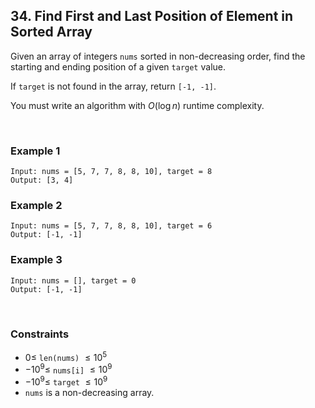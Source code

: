 ## 34. Find First and Last Position of Element in Sorted Array

Given an array of integers `nums` sorted in non-decreasing order, find the starting and ending position of a given `target` value.

If `target` is not found in the array, return `[-1, -1]`.

You must write an algorithm with $O(\log n)$ runtime complexity.

<br>

### Example 1

```
Input: nums = [5, 7, 7, 8, 8, 10], target = 8
Output: [3, 4]
```

### Example 2

```
Input: nums = [5, 7, 7, 8, 8, 10], target = 6
Output: [-1, -1]
```

### Example 3

```
Input: nums = [], target = 0
Output: [-1, -1]
```

<br>

### Constraints

- $0 \leqslant$ `len(nums)` $\leqslant 10^5$
- $-10^9 \leqslant$ `nums[i]` $\leqslant 10^9$
- $-10^9 \leqslant$ `target` $\leqslant 10^9$
- `nums` is a non-decreasing array.
